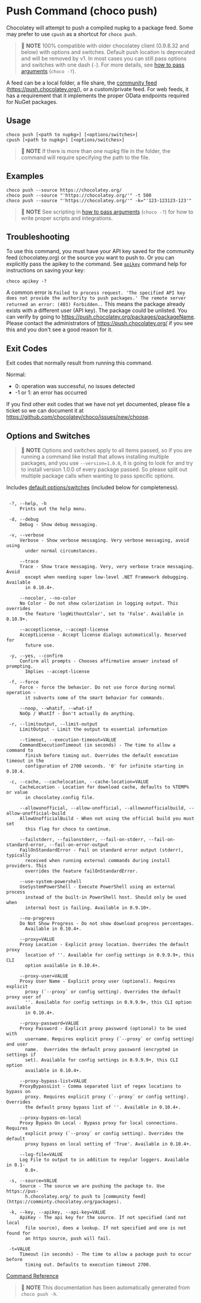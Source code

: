 ﻿---
Order: 40
xref: choco-command-push
Title: Push
Description: Push Command (choco push)
RedirectFrom:
  - docs/commandspush
  - docs/commands-push
---

<!-- This file is automatically generated based on output from https://github.com/chocolatey/choco/blob/stable/src/chocolatey/infrastructure.app/commands/ChocolateyPushCommand.cs using https://github.com/chocolatey/choco/blob/stable/GenerateDocs.ps1. Contributions are welcome at the original location(s). If the file is not found, it is not part of the open source edition of Chocolatey or the name of the file is different. --> 

# Push Command (choco push)

Chocolatey will attempt to push a compiled nupkg to a package feed. 
 Some may prefer to use `cpush` as a shortcut for `choco push`.

> :memo: **NOTE** 100% compatible with older chocolatey client (0.9.8.32 and below)
 with options and switches. Default push location is deprecated and 
 will be removed by v1. In most cases you can still pass options and 
 switches with one dash (`-`). For more details, see 
 [how to pass arguments](xref:choco-commands#how-to-pass-options-switches) (`choco -?`).

A feed can be a local folder, a file share, the [community feed](https://comminty.chocolatey.org/packages) 
 (https://push.chocolatey.org/), or a custom/private feed. For web
 feeds, it has a requirement that it implements the proper OData
 endpoints required for NuGet packages.

## Usage

    choco push [<path to nupkg>] [<options/switches>]
    cpush [<path to nupkg>] [<options/switches>]

> :memo: **NOTE** If there is more than one nupkg file in the folder, the command 
 will require specifying the path to the file.

## Examples

    choco push --source https://chocolatey.org/
    choco push --source "'https://chocolatey.org/'" -t 500
    choco push --source "'https://chocolatey.org/'" -k="'123-123123-123'"

> :memo: **NOTE** See scripting in [how to pass arguments](xref:choco-commands#how-to-pass-options-switches) (`choco -?`) for how to 
 write proper scripts and integrations.


## Troubleshooting

To use this command, you must have your API key saved for the community
 feed (chocolatey.org) or the source you want to push to. Or you can 
 explicitly pass the apikey to the command. See [`apikey`](xref:choco-command-apikey) command help 
 for instructions on saving your key:

    choco apikey -?

A common error is `Failed to process request. 'The specified API key 
 does not provide the authority to push packages.' The remote server 
 returned an error: (403) Forbidden..` This means the package already 
 exists with a different user (API key). The package could be unlisted. 
 You can verify by going to https://push.chocolatey.org/packages/packageName. 
 Please contact the administrators of https://push.chocolatey.org/ if you see this 
 and you don't see a good reason for it.

## Exit Codes

Exit codes that normally result from running this command.

Normal:
 - 0: operation was successful, no issues detected
 - -1 or 1: an error has occurred

If you find other exit codes that we have not yet documented, please 
 file a ticket so we can document it at 
 https://github.com/chocolatey/choco/issues/new/choose.


## Options and Switches

> :memo: **NOTE** Options and switches apply to all items passed, so if you are
 running a command like install that allows installing multiple
 packages, and you use `--version=1.0.0`, it is going to look for and
 try to install version 1.0.0 of every package passed. So please split
 out multiple package calls when wanting to pass specific options.

Includes [default options/switches](xref:choco-commands#default-options-and-switches) (included below for completeness).

~~~

 -?, --help, -h
     Prints out the help menu.

 -d, --debug
     Debug - Show debug messaging.

 -v, --verbose
     Verbose - Show verbose messaging. Very verbose messaging, avoid using 
       under normal circumstances.

     --trace
     Trace - Show trace messaging. Very, very verbose trace messaging. Avoid 
       except when needing super low-level .NET Framework debugging. Available 
       in 0.10.4+.

     --nocolor, --no-color
     No Color - Do not show colorization in logging output. This overrides 
       the feature 'logWithoutColor', set to 'False'. Available in 0.10.9+.

     --acceptlicense, --accept-license
     AcceptLicense - Accept license dialogs automatically. Reserved for 
       future use.

 -y, --yes, --confirm
     Confirm all prompts - Chooses affirmative answer instead of prompting. 
       Implies --accept-license

 -f, --force
     Force - force the behavior. Do not use force during normal operation - 
       it subverts some of the smart behavior for commands.

     --noop, --whatif, --what-if
     NoOp / WhatIf - Don't actually do anything.

 -r, --limitoutput, --limit-output
     LimitOutput - Limit the output to essential information

     --timeout, --execution-timeout=VALUE
     CommandExecutionTimeout (in seconds) - The time to allow a command to 
       finish before timing out. Overrides the default execution timeout in the 
       configuration of 2700 seconds. '0' for infinite starting in 0.10.4.

 -c, --cache, --cachelocation, --cache-location=VALUE
     CacheLocation - Location for download cache, defaults to %TEMP% or value 
       in chocolatey.config file.

     --allowunofficial, --allow-unofficial, --allowunofficialbuild, --allow-unofficial-build
     AllowUnofficialBuild - When not using the official build you must set 
       this flag for choco to continue.

     --failstderr, --failonstderr, --fail-on-stderr, --fail-on-standard-error, --fail-on-error-output
     FailOnStandardError - Fail on standard error output (stderr), typically 
       received when running external commands during install providers. This 
       overrides the feature failOnStandardError.

     --use-system-powershell
     UseSystemPowerShell - Execute PowerShell using an external process 
       instead of the built-in PowerShell host. Should only be used when 
       internal host is failing. Available in 0.9.10+.

     --no-progress
     Do Not Show Progress - Do not show download progress percentages. 
       Available in 0.10.4+.

     --proxy=VALUE
     Proxy Location - Explicit proxy location. Overrides the default proxy 
       location of ''. Available for config settings in 0.9.9.9+, this CLI 
       option available in 0.10.4+.

     --proxy-user=VALUE
     Proxy User Name - Explicit proxy user (optional). Requires explicit 
       proxy (`--proxy` or config setting). Overrides the default proxy user of 
       ''. Available for config settings in 0.9.9.9+, this CLI option available 
       in 0.10.4+.

     --proxy-password=VALUE
     Proxy Password - Explicit proxy password (optional) to be used with 
       username. Requires explicit proxy (`--proxy` or config setting) and user 
       name.  Overrides the default proxy password (encrypted in settings if 
       set). Available for config settings in 0.9.9.9+, this CLI option 
       available in 0.10.4+.

     --proxy-bypass-list=VALUE
     ProxyBypassList - Comma separated list of regex locations to bypass on 
       proxy. Requires explicit proxy (`--proxy` or config setting). Overrides 
       the default proxy bypass list of ''. Available in 0.10.4+.

     --proxy-bypass-on-local
     Proxy Bypass On Local - Bypass proxy for local connections. Requires 
       explicit proxy (`--proxy` or config setting). Overrides the default 
       proxy bypass on local setting of 'True'. Available in 0.10.4+.

     --log-file=VALUE
     Log File to output to in addition to regular loggers. Available in 0.1-
       0.8+.

 -s, --source=VALUE
     Source - The source we are pushing the package to. Use https://pus-
       h.chocolatey.org/ to push to [community feed](https://comminty.chocolatey.org/packages).

 -k, --key, --apikey, --api-key=VALUE
     ApiKey - The api key for the source. If not specified (and not local 
       file source), does a lookup. If not specified and one is not found for 
       an https source, push will fail.

 -t=VALUE
     Timeout (in seconds) - The time to allow a package push to occur before 
       timing out. Defaults to execution timeout 2700.

~~~

[Command Reference](xref:choco-commands)


> :memo: **NOTE** This documentation has been automatically generated from `choco push -h`. 

